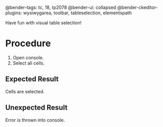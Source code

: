 @bender-tags: tc, 18, tp2078
@bender-ui: collapsed
@bender-ckeditor-plugins: wysiwygarea, toolbar, tableselection, elementspath

Have fun with visual table selection!

# Procedure

1. Open console.
1. Select all cells.

## Expected Result

Cells are selected.

## Unexpected Result

Error is thrown into console.

